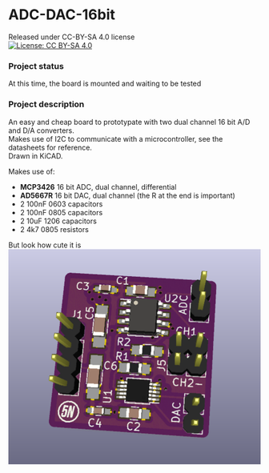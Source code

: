 # ADC-DAC-16bit

Released under CC-BY-SA 4.0 license  
[![License: CC BY-SA 4.0](https://img.shields.io/badge/License-CC%20BY--SA%204.0-lightgrey.svg)](http://creativecommons.org/licenses/by-sa/4.0/)

### Project status
At this time, the board is mounted and waiting to be tested 

### Project description 
An easy and cheap board to prototypate with two dual channel 16 bit A/D and D/A converters.  
Makes use of I2C to communicate with a microcontroller, see the datasheets for reference.  
Drawn in KiCAD.

Makes use of:
* **MCP3426** 16 bit ADC, dual channel, differential
* **AD5667R** 16 bit DAC, dual channel (the R at the end is important)
* 2 100nF 0603 capacitors
* 2 100nF 0805 capacitors
* 2 10uF  1206 capacitors
* 2 4k7   0805 resistors  

But look how cute it is  
![Board 3D View](ADC-DAC-16bit.png)









